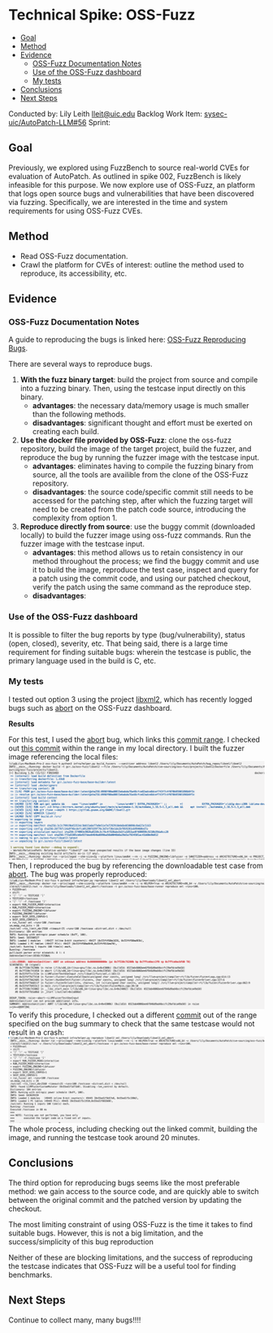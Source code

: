 # Technical Spike: OSS-Fuzz <!-- omit in toc -->

- [Goal](#goal)
- [Method](#method)
- [Evidence](#evidence)
  - [OSS-Fuzz Documentation Notes](#oss-fuzz-documentation-notes)
  - [Use of the OSS-Fuzz dashboard](#use-of-the-oss-fuzz-dashboard)
  - [My tests](#my-tests)
- [Conclusions](#conclusions)
- [Next Steps](#next-steps)

Conducted by: Lily Leith lleit@uic.edu
Backlog Work Item: [sysec-uic/AutoPatch-LLM#56](https://github.com/sysec-uic/AutoPatch-LLM/issues/56)
Sprint: 

## Goal

Previously, we explored using FuzzBench to source real-world CVEs for evaluation of AutoPatch. As outlined in spike 002, FuzzBench is likely infeasible for this purpose. We now explore use of OSS-Fuzz, an platform that logs open source bugs and vulnerabilities that have been discovered via fuzzing. Specifically, we are interested in the time and system requirements for using OSS-Fuzz CVEs.

## Method

- Read OSS-Fuzz documentation.
- Crawl the platform for CVEs of interest: outline the method used to reproduce, its accessibility, etc.



## Evidence

### OSS-Fuzz Documentation Notes

A guide to reproducing the bugs is linked here: [OSS-Fuzz Reproducing Bugs](https://google.github.io/oss-fuzz/advanced-topics/reproducing/). 


There are several ways to reproduce bugs. 

1. **With the fuzz binary target**: build the project from source and compile into a fuzzing binary. Then, using the testcase input directly on this binary.
   - **advantages**: the necessary data/memory usage is much smaller than the following methods.
   - **disadvantages**: significant thought and effort must be exerted on creating each build.
2. **Use the docker file provided by OSS-Fuzz**: clone the oss-fuzz repository, build the image of the target project, build the fuzzer, and reproduce the bug by running the fuzzer image with the testcase input.
   -  **advantages**: eliminates having to compile the fuzzing binary from source, all the tools are availible from the clone of the OSS-Fuzz repository.
   -  **disadvantages**: the source code/specific commit still needs to be accessed for the patching step, after which the fuzzing target will need to be created from the patch code source, introducing the complexity from option 1. 
3. **Reproduce directly from source**: use the buggy commit (downloaded locally) to build the fuzzer image using oss-fuzz commands. Run the fuzzer image with the testcase input.
   - **advantages**: this method allows us to retain consistency in our method throughout the process; we find the buggy commit and use it to build the image, reproduce the test case, inspect and query for a patch using the commit code, and using our patched checkout, verify the patch using the same command as the reproduce step.
   - **disadvantages**: 

### Use of the OSS-Fuzz dashboard

It is possible to filter the bug reports by type (bug/vulnerability), status (open, closed), severity, etc. That being said, there is a large time requirement for finding suitable bugs: wherein the testcase is public, the primary language used in the build is C, etc.

### My tests

I tested out option 3 using the project [libxml2](https://github.com/google/oss-fuzz/tree/master/projects/libxml2), which has recently logged bugs such as [abort](https://issues.oss-fuzz.com/issues/393523561) on the OSS-Fuzz dashboard. 

**Results**

For this test, I used the [abort](https://issues.oss-fuzz.com/issues/393523561) bug, which links this [commit range](https://oss-fuzz.com/revisions?job=libfuzzer_asan_libxml2&range=202501310613:202502010611). I checked out [this commit](https://gitlab.gnome.org/GNOME/libxml2/-/blob/82fb5caee54ac1f79cbafd5ff506a01b012a6019/meson.build) within the range in my local directory.
I built the fuzzer image referencing the local files:
![Building the fuzzer image using local buggy commit](/docs/images/build_libxml_fuzzer_with_local_chcekout.png)
Then, I reproduced the bug by referencing the downloadable test case from [abort](https://issues.oss-fuzz.com/issues/393523561). The bug was properly reproduced:
![bug reproduced](/docs/images/results_of_libxml2_reproduction_on_buggy_checkout1_xml_abort.png)
To verify this procedure, I checked out a different [commit](https://gitlab.gnome.org/GNOME/libxml2/-/commit/82fb5caee54ac1f79cbafd5ff506a01b012a6019) out of the range specified on the bug summary to check that the same testcase would not result in a crash:
![Failed reproduction](/docs/images/result_of_libxml2_no_reproduce_wrong_commit.png)
The whole process, including checking out the linked commit, building the image, and running the testcase took around 20 minutes. 

## Conclusions

The third option for reproducing bugs seems like the most preferable method: we gain access to the source code, and are quickly able to switch between the original commit and the patched version by updating the checkout.

The most limiting constraint of using OSS-Fuzz is the time it takes to find suitable bugs. However, this is not a big limitation, and the success/simplicity of this bug reproduction 

Neither of these are blocking limitations, and the success of reproducing the testcase indicates that OSS-Fuzz will be a useful tool for finding benchmarks.

## Next Steps

Continue to collect many, many bugs!!!!
